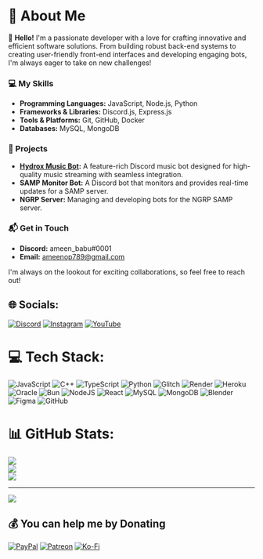 # 💫 About Me

👋 **Hello!** I'm a passionate developer with a love for crafting innovative and efficient software solutions. From building robust back-end systems to creating user-friendly front-end interfaces and developing engaging bots, I'm always eager to take on new challenges!

### 💻 My Skills
- **Programming Languages:** JavaScript, Node.js, Python
- **Frameworks & Libraries:** Discord.js, Express.js
- **Tools & Platforms:** Git, GitHub, Docker
- **Databases:** MySQL, MongoDB

### 🚀 Projects
- **[Hydrox Music Bot](https://discord.com/oauth2/authorize?client_id=1112673469210034256&permissions=36842105936&integration_type=0&scope=bot+applications.commands):** A feature-rich Discord music bot designed for high-quality music streaming with seamless integration.
- **SAMP Monitor Bot:** A Discord bot that monitors and provides real-time updates for a SAMP server.
- **NGRP Server:** Managing and developing bots for the NGRP SAMP server.

### 📬 Get in Touch
- **Discord:** ameen_babu#0001
- **Email:** ameenop789@gmail.com

I'm always on the lookout for exciting collaborations, so feel free to reach out!

## 🌐 Socials:
[![Discord](https://img.shields.io/badge/Discord-%237289DA.svg?logo=discord&logoColor=white)](https://discord.com/users/880691136925147146) [![Instagram](https://img.shields.io/badge/Instagram-%23E4405F.svg?logo=Instagram&logoColor=white)](https://instagram.com/am.e.en) [![YouTube](https://img.shields.io/badge/YouTube-%23FF0000.svg?logo=YouTube&logoColor=white)](https://youtube.com/@https://www.youtube.com/@gaming_squawk) 

# 💻 Tech Stack:
![JavaScript](https://img.shields.io/badge/javascript-%23323330.svg?style=for-the-badge&logo=javascript&logoColor=%23F7DF1E) ![C++](https://img.shields.io/badge/c++-%2300599C.svg?style=for-the-badge&logo=c%2B%2B&logoColor=white) ![TypeScript](https://img.shields.io/badge/typescript-%23007ACC.svg?style=for-the-badge&logo=typescript&logoColor=white) ![Python](https://img.shields.io/badge/python-3670A0?style=for-the-badge&logo=python&logoColor=ffdd54) ![Glitch](https://img.shields.io/badge/glitch-%233333FF.svg?style=for-the-badge&logo=glitch&logoColor=white) ![Render](https://img.shields.io/badge/Render-%46E3B7.svg?style=for-the-badge&logo=render&logoColor=white) ![Heroku](https://img.shields.io/badge/heroku-%23430098.svg?style=for-the-badge&logo=heroku&logoColor=white) ![Oracle](https://img.shields.io/badge/Oracle-F80000?style=for-the-badge&logo=oracle&logoColor=white) ![Bun](https://img.shields.io/badge/Bun-%23000000.svg?style=for-the-badge&logo=bun&logoColor=white) ![NodeJS](https://img.shields.io/badge/node.js-6DA55F?style=for-the-badge&logo=node.js&logoColor=white) ![React](https://img.shields.io/badge/react-%2320232a.svg?style=for-the-badge&logo=react&logoColor=%2361DAFB) ![MySQL](https://img.shields.io/badge/mysql-4479A1.svg?style=for-the-badge&logo=mysql&logoColor=white) ![MongoDB](https://img.shields.io/badge/MongoDB-%234ea94b.svg?style=for-the-badge&logo=mongodb&logoColor=white) ![Blender](https://img.shields.io/badge/blender-%23F5792A.svg?style=for-the-badge&logo=blender&logoColor=white) ![Figma](https://img.shields.io/badge/figma-%23F24E1E.svg?style=for-the-badge&logo=figma&logoColor=white) ![GitHub](https://img.shields.io/badge/github-%23121011.svg?style=for-the-badge&logo=github&logoColor=white)
# 📊 GitHub Stats:
![](https://github-readme-stats.vercel.app/api?username=Ameen-Babu&theme=dark&hide_border=false&include_all_commits=false&count_private=false)<br/>
![](https://github-readme-streak-stats.herokuapp.com/?user=Ameen-Babu&theme=dark&hide_border=false)<br/>
![](https://github-readme-stats.vercel.app/api/top-langs/?username=Ameen-Babu&theme=dark&hide_border=false&include_all_commits=false&count_private=false&layout=compact)


---
[![](https://visitcount.itsvg.in/api?id=Ameen-Babu&icon=0&color=4)](https://visitcount.itsvg.in)

  ## 💰 You can help me by Donating
  [![PayPal](https://img.shields.io/badge/PayPal-00457C?style=for-the-badge&logo=paypal&logoColor=white)](https://paypal.me/AmeenAbdul) [![Patreon](https://img.shields.io/badge/Patreon-F96854?style=for-the-badge&logo=patreon&logoColor=white)](https://patreon.com/AMEEN_BABU) [![Ko-Fi](https://img.shields.io/badge/Ko--fi-F16061?style=for-the-badge&logo=ko-fi&logoColor=white)](https://ko-fi.com/ko-fi.com/ameenbabu) 

  
